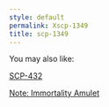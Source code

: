 ```yaml
---
style: default
permalink: Xscp-1349
title: scp-1349
---
```

You may also like:

[SCP-432](http://scp-wiki.net/scp-432)

[Note: Immortality Amulet](http://scp-wiki.net/note-immortality-amulet)
